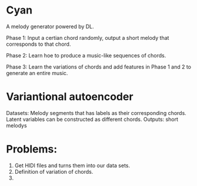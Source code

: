 # Cyan

A melody generator powered by DL.

Phase 1:
Input a certian chord randomly, output a short melody that corresponds to that chord.

Phase 2:
Learn hoe to produce a music-like sequences of chords.

Phase 3:
Learn the variations of chords and add features in Phase 1 and 2 to generate an entire music.


# Variantional autoencoder
Datasets: Melody segments that has labels as their corresponding chords.
Latent variables can be constructed as different chords.
Outputs: short melodys

# Problems:
1. Get HIDI files and turns them into our data sets.
2. Definition of variation of chords.
3. 
